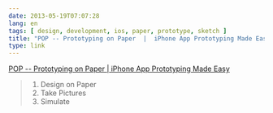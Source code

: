 ```yaml
---
date: 2013-05-19T07:07:28
lang: en
tags: [ design, development, ios, paper, prototype, sketch ]
title: "POP -- Prototyping on Paper  |  iPhone App Prototyping Made Easy"
type: link
---
```


[POP -- Prototyping on Paper  |  iPhone App Prototyping Made
Easy](http://popapp.in/)

> 1.  Design on Paper
> 2.  Take Pictures
> 3.  Simulate

